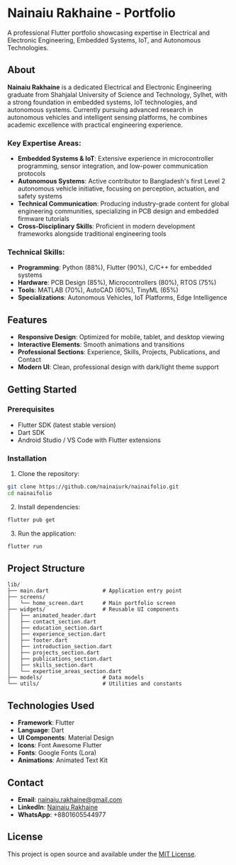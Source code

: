 # Nainaiu Rakhaine - Portfolio

A professional Flutter portfolio showcasing expertise in Electrical and Electronic Engineering, Embedded Systems, IoT, and Autonomous Technologies.

## About

**Nainaiu Rakhaine** is a dedicated Electrical and Electronic Engineering graduate from Shahjalal University of Science and Technology, Sylhet, with a strong foundation in embedded systems, IoT technologies, and autonomous systems. Currently pursuing advanced research in autonomous vehicles and intelligent sensing platforms, he combines academic excellence with practical engineering experience.

### Key Expertise Areas:
- **Embedded Systems & IoT**: Extensive experience in microcontroller programming, sensor integration, and low-power communication protocols
- **Autonomous Systems**: Active contributor to Bangladesh's first Level 2 autonomous vehicle initiative, focusing on perception, actuation, and safety systems
- **Technical Communication**: Producing industry-grade content for global engineering communities, specializing in PCB design and embedded firmware tutorials
- **Cross-Disciplinary Skills**: Proficient in modern development frameworks alongside traditional engineering tools

### Technical Skills:
- **Programming**: Python (88%), Flutter (90%), C/C++ for embedded systems
- **Hardware**: PCB Design (85%), Microcontrollers (80%), RTOS (75%)
- **Tools**: MATLAB (70%), AutoCAD (60%), TinyML (65%)
- **Specializations**: Autonomous Vehicles, IoT Platforms, Edge Intelligence

## Features

- **Responsive Design**: Optimized for mobile, tablet, and desktop viewing
- **Interactive Elements**: Smooth animations and transitions
- **Professional Sections**: Experience, Skills, Projects, Publications, and Contact
- **Modern UI**: Clean, professional design with dark/light theme support

## Getting Started

### Prerequisites
- Flutter SDK (latest stable version)
- Dart SDK
- Android Studio / VS Code with Flutter extensions

### Installation

1. Clone the repository:
```bash
git clone https://github.com/nainaiurk/nainaifolio.git
cd nainaifolio
```

2. Install dependencies:
```bash
flutter pub get
```

3. Run the application:
```bash
flutter run
```

## Project Structure

```
lib/
├── main.dart                 # Application entry point
├── screens/
│   └── home_screen.dart      # Main portfolio screen
├── widgets/                  # Reusable UI components
│   ├── animated_header.dart
│   ├── contact_section.dart
│   ├── education_section.dart
│   ├── experience_section.dart
│   ├── footer.dart
│   ├── introduction_section.dart
│   ├── projects_section.dart
│   ├── publications_section.dart
│   ├── skills_section.dart
│   └── expertise_areas_section.dart
├── models/                   # Data models
└── utils/                    # Utilities and constants
```

## Technologies Used

- **Framework**: Flutter
- **Language**: Dart
- **UI Components**: Material Design
- **Icons**: Font Awesome Flutter
- **Fonts**: Google Fonts (Lora)
- **Animations**: Animated Text Kit

## Contact

- **Email**: nainaiu.rakhaine@gmail.com
- **LinkedIn**: [Nainaiu Rakhaine](https://www.linkedin.com/in/nainaiu-rakhaine)
- **WhatsApp**: +8801605544977

## License

This project is open source and available under the [MIT License](LICENSE).